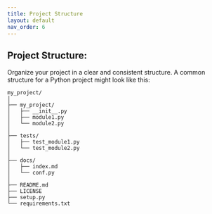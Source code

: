 ```yaml
---
title: Project Structure
layout: default
nav_order: 6
---
```


## Project Structure:

Organize your project in a clear and consistent structure. A common structure for a Python project might look like this:

```
my_project/
│
├── my_project/
│   ├── __init__.py
│   ├── module1.py
│   └── module2.py
│
├── tests/
│   ├── test_module1.py
│   └── test_module2.py
│
├── docs/
│   ├── index.md
│   └── conf.py
│
├── README.md
├── LICENSE
├── setup.py
└── requirements.txt
```





